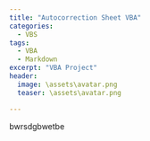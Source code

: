 ```yaml
---
title: "Autocorrection Sheet VBA"
categories:
  - VBS
tags:
  - VBA
  - Markdown
excerpt: "VBA Project"
header:
  image: \assets\avatar.png
  teaser: \assets\avatar.png

---
```


bwrsdgbwetbe